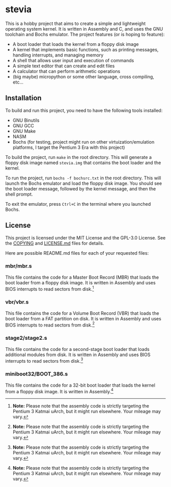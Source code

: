 # stevia

This is a hobby project that aims to create a simple and lightweight operating system kernel. It is written in Assembly and C, and uses the GNU toolchain and Bochs emulator. The project features (or is hoping to feature):

- A boot loader that loads the kernel from a floppy disk image
- A kernel that implements basic functions, such as printing messages, handling interrupts, and managing memory
- A shell that allows user input and execution of commands
- A simple text editor that can create and edit files
- A calculator that can perform arithmetic operations
- (big maybe) micropython or some other language, cross compiling, etc...

## Installation

To build and run this project, you need to have the following tools installed:

- GNU Binutils
- GNU GCC
- GNU Make
- NASM
- Bochs (for testing, project might run on other virtuization/emulation platforms, I target the Pentium 3 Era with this project)

To build the project, run `make` in the root directory. This will generate a floppy disk image named `stevia.img` that contains the boot loader and the kernel.

To run the project, run `bochs -f bochsrc.txt` in the root directory. This will launch the Bochs emulator and load the floppy disk image. You should see the boot loader message, followed by the kernel message, and then the shell prompt.

To exit the emulator, press `Ctrl+C` in the terminal where you launched Bochs.

## License

This project is licensed under the MIT License and the GPL-3.0 License. See the [COPYING](^1^) and [LICENSE.md](^2^) files for details.

Here are possible README.md files for each of your requested files:

### mbr/mbr.s

This file contains the code for a Master Boot Record (MBR) that loads the boot loader from a floppy disk image. It is written in Assembly and uses BIOS interrupts to read sectors from disk.[^note]

### vbr/vbr.s

This file contains the code for a Volume Boot Record (VBR) that loads the boot loader from a FAT partition on disk. It is written in Assembly and uses BIOS interrupts to read sectors from disk.[^note]

### stage2/stage2.s

This file contains the code for a second-stage boot loader that loads additional modules from disk. It is written in Assembly and uses BIOS interrupts to read sectors from disk.[^note]

### miniboot32/BOOT_386.s

This file contains the code for a 32-bit boot loader that loads the kernel from a floppy disk image. It is written in Assembly.[^note]

[^note]: **Note:** Please note that the assembly code is strictly targeting the Pentium 3 Katmai uArch, but it might run elsewhere. Your mileage may vary.
